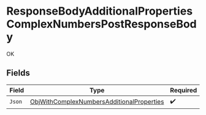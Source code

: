 # ResponseBodyAdditionalPropertiesComplexNumbersPostResponseBody

OK


## Fields

| Field                                                                                                         | Type                                                                                                          | Required                                                                                                      | Description                                                                                                   |
| ------------------------------------------------------------------------------------------------------------- | ------------------------------------------------------------------------------------------------------------- | ------------------------------------------------------------------------------------------------------------- | ------------------------------------------------------------------------------------------------------------- |
| `Json`                                                                                                        | [ObjWithComplexNumbersAdditionalProperties](../../Models/Shared/ObjWithComplexNumbersAdditionalProperties.md) | :heavy_check_mark:                                                                                            | N/A                                                                                                           |